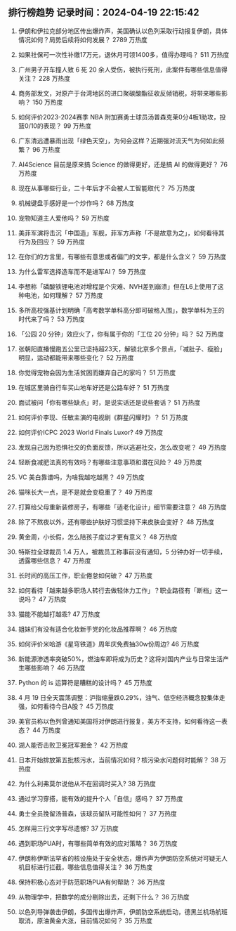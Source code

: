 
## 排行榜趋势 记录时间：2024-04-19 22:15:42
  
  1. 伊朗和伊拉克部分地区传出爆炸声，美国确认以色列采取行动报复伊朗，具体情况如何？局势后续将如何发展？ 2789 万热度
    
  2. 如果社保可一次性补缴17万元，退休月可领1400多，值得办理吗？ 511 万热度
    
  3. 广州男子开车撞人致 6 死 20 余人受伤，被执行死刑，此案件有哪些信息值得关注？ 228 万热度
    
  4. 商务部发文，对原产于台湾地区的进口聚碳酸酯征收反倾销税，将带来哪些影响？ 150 万热度
    
  5. 如何评价2023-2024赛季 NBA 附加赛勇士球员汤普森克莱0分4板1助攻，投篮0/10的表现？ 99 万热度
    
  6. 广东清远遭暴雨出现「绿色天空」，为何会这样？近期强对流天气为何如此频繁？ 96 万热度
    
  7. AI4Science 目前是原来搞 Science 的做得更好，还是搞 AI 的做得更好？ 76 万热度
    
  8. 现在从事哪些行业，二十年后才不会被人工智能取代？ 75 万热度
    
  9. 机械键盘手感好是一个炒作吗？ 68 万热度
    
  10. 宠物知道主人爱他吗？ 59 万热度
    
  11. 美菲军演将击沉「中国造」军舰，菲军方声称「不是故意为之」，如何看待其行为及回应？ 59 万热度
    
  12. 在你们的方言里，有哪些有意思或者偏门的文字，都是什么含义？ 59 万热度
    
  13. 为什么雷军选择造车而不是进军AI？ 59 万热度
    
  14. 李想称「磷酸铁锂电池对增程是个灾难、NVH差到崩溃」但在L6上使用了这种电池，如何理解？ 57 万热度
    
  15. 多所高校强基计划明确「高考数学单科高分即可破格入围」，数学单科为王的时代来了吗？ 53 万热度
    
  16. 「公园 20 分钟」效应火了，你有属于你的「工位 20 分钟」吗？ 52 万热度
    
  17. 张朝阳直播慢跑五公里已坚持超23天，解锁北京多个景点，「减肚子、瘦脸」明显，运动都能带来哪些变化？ 52 万热度
    
  18. 你觉得宠物会因为生活贫困而嫌弃自己的家吗？ 51 万热度
    
  19. 在城区里骑自行车买山地车好还是公路车好？ 51 万热度
    
  20. 面试被问「你有哪些缺点」时，是说实话还是说些套话？ 51 万热度
    
  21. 如何评价李现、任敏主演的电视剧《群星闪耀时》？ 51 万热度
    
  22. 如何评价ICPC 2023 World Finals Luxor? 49 万热度
    
  23. 发现自己因为恐惧社交的负面反馈，所以逃避社交，怎么改变呢？ 49 万热度
    
  24. 轻断食减肥法真的有效吗？有哪些注意事项和潜在风险？ 49 万热度
    
  25. VC 美白靠谱吗，为啥我越吃越黑？ 49 万热度
    
  26. 猫咪长大一点，是不是就会变稳重了？ 49 万热度
    
  27. 打算给父母重新装修房子，有哪些「适老化设计」细节需要注意？ 48 万热度
    
  28. 除了不熬夜以外，还有哪些护肤好习惯坚持下来皮肤会变好？ 48 万热度
    
  29. 黄金周，小长假，怎么陪孩子度过才更有意义？ 48 万热度
    
  30. 特斯拉全球裁员 1.4 万人，被裁员工称事前没有通知，5 分钟办好一切手续，透露哪些信息？ 47 万热度
    
  31. 长时间的高压工作，职业倦怠如何破？ 47 万热度
    
  32. 如何看待「越来越多职场人转行去做轻体力工作」？职业路径有「断档」这一说吗？ 47 万热度
    
  33. 猫能不能越打越乖? 47 万热度
    
  34. 姐妹们有没有适合化妆新手党的化妆品推荐啊？ 46 万热度
    
  35. 如何评价米哈游《星穹铁道》周年庆免费抽30w份周边? 46 万热度
    
  36. 新能源渗透率突破50%，燃油车即将成为历史？这将对国内产业与日常生活产生哪些影响？ 46 万热度
    
  37. Python 的 is 运算符是糟糕的设计吗？ 45 万热度
    
  38. 4 月 19 日全天震荡调整：沪指缩量跌0.29%，油气、低空经济概念股集体走强，如何看待今日A股？ 45 万热度
    
  39. 美官员称以色列曾通知美国将对伊朗进行报复，美方不支持，如何看待这一表态？ 44 万热度
    
  40. 湖人能否击败卫冕冠军掘金？ 42 万热度
    
  41. 日本开始排放第五批核污水，当前情况如何？核污染水问题何时能解？ 38 万热度
    
  42. 为什么利弗莫尔说他从不在回调时买入? 38 万热度
    
  43. 通过学习穿搭，能有效的提升个人「自信」感吗？ 37 万热度
    
  44. 勇士全员挽留汤普森，该球员留队可能性如何？ 37 万热度
    
  45. 怎样用三行文字写尽遗憾? 37 万热度
    
  46. 遇到职场PUA时，有哪些简单有效的应对策略？ 36 万热度
    
  47. 伊朗称伊斯法罕省的核设施处于安全状态，爆炸声为伊朗防空系统对可疑无人机目标进行拦截，哪些信息值得关注？ 36 万热度
    
  48. 保持积极心态对于防范职场PUA有何帮助？ 36 万热度
    
  49. 从物理学中，把数学的成分剔除出去，还剩下什么？ 36 万热度
    
  50. 以色列导弹袭击伊朗，多国传出爆炸声，伊朗防空系统启动，德黑兰机场航班取消，原油黄金大涨，目前情况如何？ 35 万热度
    